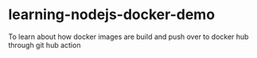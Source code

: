 # learning-nodejs-docker-demo
To learn about how docker images are build and push over to docker hub through git hub action
